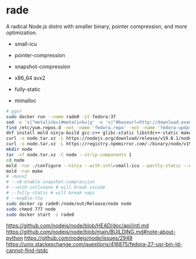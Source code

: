 # rade

A radical Node.js distro with smaller binary, pointer compression, and more optimization.

- small-icu

- pointer-compression

- snapshot-compression

- x86_64 avx2

- fully-static

- mimalloc

```sh
# pgo?
sudo docker run --name rade0 -it fedora:37
sed -e 's|^metalink=|#metalink=|g' -e 's|^#baseurl=http://download.example/pub/fedora/linux|baseurl=https://repo.huaweicloud.com/fedora|g' -i.bak /etc/yum.repos.d/fedora.repo /etc/yum.repos.d/fedora-updates.repo
find /etc/yum.repos.d -not -name 'fedora.repo' -not -name 'fedora-updates.repo' -not -name 'yum.repos.d' -delete
dnf install mold ninja-build gcc-c++ glibc-static libstdc++-static make python3-pip xz -y --setopt=install_weak_deps=False --setopt=max_parallel_downloads=6
curl -o node.tar.xz -L https://nodejs.org/download/release/v19.8.1/node-v19.8.1.tar.xz
curl -o node.tar.xz -L https://registry.npmmirror.com/-/binary/node/v19.8.1/node-v19.8.1.tar.xz
mkdir node
tar -xf node.tar.xz -C node --strip-components 1
cd node
mold -run ./configure --ninja --with-intl=small-icu --partly-static --enable-lto --experimental-enable-pointer-compression --without-npm --without-corepack
mold -run make
# -mavx2
# --v8-enable-snapshot-compression
# --with-intl=none # will break vscode
# --fully-static # will break napi
# --enable-lto
sudo docker cp rade0:/node/out/Release/node node
sudo chmod 777 node
sudo docker start -i rade0
```

https://github.com/nodejs/node/blob/HEAD/doc/api/intl.md
https://github.com/nodejs/node/blob/main/BUILDING.md#note-about-python
https://github.com/nodejs/node/issues/2948
https://unix.stackexchange.com/questions/416875/fedora-27-usr-bin-ld-cannot-find-lstdc
